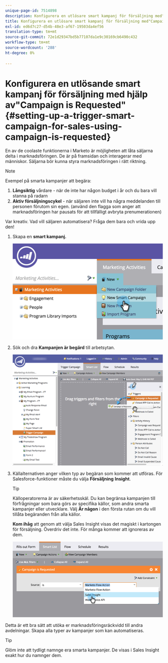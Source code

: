 ```yaml
---
unique-page-id: 7514898
description: Konfigurera en utlösare smart kampanj för försäljning med"Campaign is Requested" - Marketo Docs - Product Documentation
title: Konfigurera en utlösare smart kampanj för försäljning med"Campaign is Requested"
exl-id: ed6d7c27-d54b-48e3-af67-19503da4ef56
translation-type: tm+mt
source-git-commit: 72e1d29347bd5b77107da1e9c30169cb6490c432
workflow-type: tm+mt
source-wordcount: '288'
ht-degree: 0%

---
```


# Konfigurera en utlösande smart kampanj för försäljning med hjälp av&quot;Campaign is Requested&quot; {#setting-up-a-trigger-smart-campaign-for-sales-using-campaign-is-requested}

En av de coolaste funktionerna i Marketo är möjligheten att låta säljarna delta i marknadsföringen. De är på framsidan och interagerar med människor. Säljarna bör kunna styra marknadsföringen i rätt riktning.

>[!NOTE]
>
>Exempel på smarta kampanjer att begära:
>
>1. **Långsiktig**  vårdare - när de inte har någon budget i år och du bara vill stanna på radarn
>1. **Aktiv försäljningscykel**  - när säljaren inte vill ha några meddelanden till personen förutom sin egen. (använd den flagga som anger att marknadsföringen har pausats för att tillfälligt avbryta prenumerationen)

>
>
Var kreativ. Vad vill säljaren automatisera? Fråga dem bara och vrida upp den!

1. Skapa en **smart kampanj.**

   ![](assets/image2015-5-20-16-3a3-3a25.png)

1. Sök och dra **Kampanjen är begärd** till arbetsytan.

   ![](assets/campaignfilterdrag.png)

1. Källalternativen anger vilken typ av begäran som kommer att utföras. För Salesforce-funktioner måste du välja **Försäljning** **Insight**.

   >[!TIP]
   >
   >Källoperatorerna är av säkerhetsskäl. Du kan begränsa kampanjen till förfrågningar som bara görs av specifika källor, som andra smarta kampanjer eller utvecklare. Välj **Är någon** i den första rutan om du vill tillåta begäranden från alla källor.
   >
   >**Kom ihåg** att genom att välja Sales Insight visas det magiskt i kartongen för försäljning. Överdriv det inte. För många kommer att ignoreras av dem.

   ![](assets/image2015-5-20-17-3a56-3a56.png)

Detta är ett bra sätt att utöka er marknadsföringsräckvidd till andra avdelningar. Skapa alla typer av kampanjer som kan automatiseras.

>[!TIP]
>
>Glöm inte att tydligt namnge era smarta kampanjer. De visas i Sales Insight exakt hur du namnger dem.
